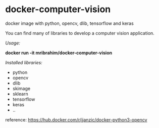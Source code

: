# docker-computer-vision
docker image with python, opencv, dlib, tensorflow and keras

You can find many of libraries to develop a computer vision application.

*Usage:*

**docker run -it mribrahim/docker-computer-vision**

 *Installed libraries:* 
- python
- opencv
- dlib
- skimage
- sklearn
- tensorflow
- keras
- ..




reference: https://hub.docker.com/r/jjanzic/docker-python3-opencv
